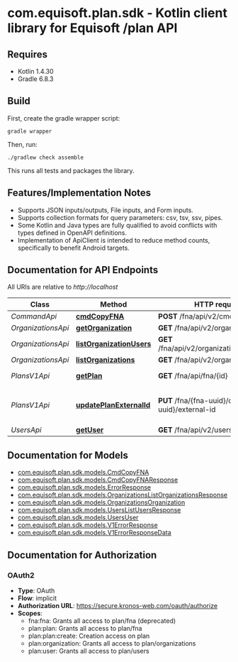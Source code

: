 # com.equisoft.plan.sdk - Kotlin client library for Equisoft /plan API

## Requires

* Kotlin 1.4.30
* Gradle 6.8.3

## Build

First, create the gradle wrapper script:

```
gradle wrapper
```

Then, run:

```
./gradlew check assemble
```

This runs all tests and packages the library.

## Features/Implementation Notes

* Supports JSON inputs/outputs, File inputs, and Form inputs.
* Supports collection formats for query parameters: csv, tsv, ssv, pipes.
* Some Kotlin and Java types are fully qualified to avoid conflicts with types defined in OpenAPI definitions.
* Implementation of ApiClient is intended to reduce method counts, specifically to benefit Android targets.

<a name="documentation-for-api-endpoints"></a>
## Documentation for API Endpoints

All URIs are relative to *http://localhost*

Class | Method | HTTP request | Description
------------ | ------------- | ------------- | -------------
*CommandApi* | [**cmdCopyFNA**](docs/CommandApi.md#cmdcopyfna) | **POST** /fna/api/v2/cmd/copy/fna | 
*OrganizationsApi* | [**getOrganization**](docs/OrganizationsApi.md#getorganization) | **GET** /fna/api/v2/organizations/{id} | 
*OrganizationsApi* | [**listOrganizationUsers**](docs/OrganizationsApi.md#listorganizationusers) | **GET** /fna/api/v2/organizations/{id}/users | 
*OrganizationsApi* | [**listOrganizations**](docs/OrganizationsApi.md#listorganizations) | **GET** /fna/api/v2/organizations | 
*PlansV1Api* | [**getPlan**](docs/PlansV1Api.md#getplan) | **GET** /fna/api/fna/{id} | Returns the plan
*PlansV1Api* | [**updatePlanExternalId**](docs/PlansV1Api.md#updateplanexternalid) | **PUT** /fna/{fna-uuid}/client/{client-uuid}/external-id | Update client UUID id of an FNA
*UsersApi* | [**getUser**](docs/UsersApi.md#getuser) | **GET** /fna/api/v2/users/{id} | 


<a name="documentation-for-models"></a>
## Documentation for Models

 - [com.equisoft.plan.sdk.models.CmdCopyFNA](docs/CmdCopyFNA.md)
 - [com.equisoft.plan.sdk.models.CmdCopyFNAResponse](docs/CmdCopyFNAResponse.md)
 - [com.equisoft.plan.sdk.models.ErrorResponse](docs/ErrorResponse.md)
 - [com.equisoft.plan.sdk.models.OrganizationsListOrganizationsResponse](docs/OrganizationsListOrganizationsResponse.md)
 - [com.equisoft.plan.sdk.models.OrganizationsOrganization](docs/OrganizationsOrganization.md)
 - [com.equisoft.plan.sdk.models.UsersListUsersResponse](docs/UsersListUsersResponse.md)
 - [com.equisoft.plan.sdk.models.UsersUser](docs/UsersUser.md)
 - [com.equisoft.plan.sdk.models.V1ErrorResponse](docs/V1ErrorResponse.md)
 - [com.equisoft.plan.sdk.models.V1ErrorResponseData](docs/V1ErrorResponseData.md)


<a name="documentation-for-authorization"></a>
## Documentation for Authorization

<a name="OAuth2"></a>
### OAuth2

- **Type**: OAuth
- **Flow**: implicit
- **Authorization URL**: https://secure.kronos-web.com/oauth/authorize
- **Scopes**: 
  - fna:fna: Grants all access to plan/fna (deprecated)
  - plan:plan: Grants all access to plan/fna
  - plan:plan:create: Creation access on plan
  - plan:organization: Grants all access to plan/organizations
  - plan:user: Grants all access to plan/users

